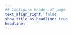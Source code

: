 ```yaml
---
## Configure header of page
text_align_right: false
show_title_as_headline: true
headline: 
---
```




